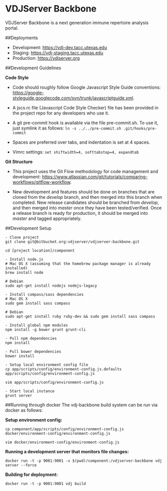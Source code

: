 VDJServer Backbone
===================

VDJServer Backbone is a next generation immune repertoire analysis portal.

##Deployments

 * Development: <https://vdj-dev.tacc.utexas.edu>
 * Staging: <https://vdj-staging.tacc.utexas.edu>
 * Production: <https://vdjserver.org>

##Development Guidelines

**Code Style**

 * Code should roughly follow Google Javascript Style Guide conventions: <https://google-styleguide.googlecode.com/svn/trunk/javascriptguide.xml>.

 * A jscs.rc file (Javascript Code Style Checker) file has been provided in the project repo for any developers who use it.

 * A git pre-commit hook is available via the file pre-commit.sh. To use it, just symlink it as follows: ```ln -s ../../pre-commit.sh .git/hooks/pre-commit```

 * Spaces are preferred over tabs, and indentation is set at 4 spaces.

 *  Vimrc settings: ```set shiftwidth=4, softtabstop=4, expandtab```


**Git Structure**

 * This project uses the Git Flow methodology for code management and development: <https://www.atlassian.com/git/tutorials/comparing-workflows/gitflow-workflow>.

 * New development and features should be done on branches that are cloned from the *develop* branch, and then merged into this branch when completed. New release candidates should be branched from *develop*, and then merged into *master* once they have been tested/verified. Once a release branch is ready for production, it should be merged into *master* and tagged appropriately.

##Development Setup

```
- Clone project
git clone git@bitbucket.org:vdjserver/vdjserver-backbone.git

cd [project location]/component

- Install node.js
# Mac OS X (assuming that the homebrew package manager is already installed)
brew install node

# Debian
sudo apt-get install nodejs nodejs-legacy

- Install compass/sass dependencies
# Mac OS X
sudo gem install sass compass

# Debian
sudo apt-get install ruby ruby-dev && sudo gem install sass compass

- Install global npm modules
npm install -g bower grunt grunt-cli

- Pull npm dependencies
npm install

- Pull bower dependencies
bower install

- Setup local environment config file
cp app/scripts/config/environment-config.js.defaults app/scripts/config/environment-config.js

vim app/scripts/config/environment-config.js

- Start local instance
grunt server
```

##Running through docker
The vdj-backbone build system can be run via docker as follows:

**Setup environment config:**

```
cp component/app/scripts/config/environment-config.js docker/environment-config/environment-config.js

vim docker/environment-config/environment-config.js
```

**Running a development server that monitors file changes:**

```
docker run -t -p 9001:9001 -v $(pwd)/component:/vdjserver-backbone vdj server --force
```

**Building for deployment:**

```
docker run -t -p 9001:9001 vdj build
```
